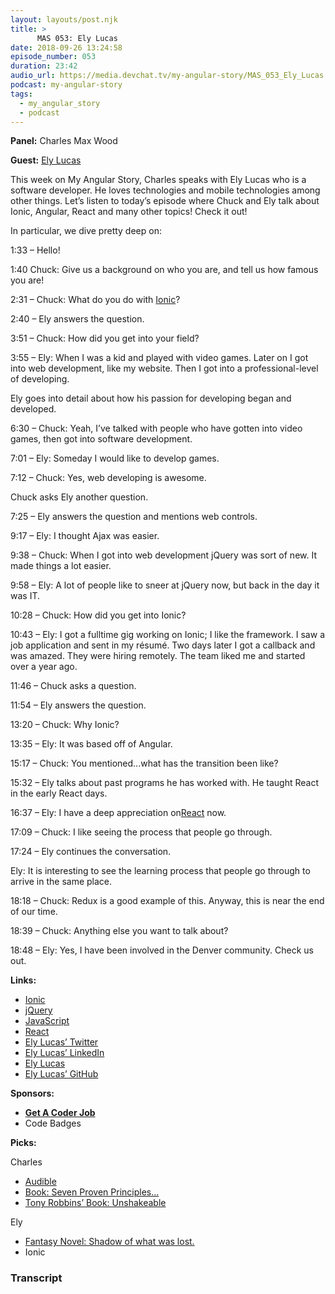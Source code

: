 ```yaml
---
layout: layouts/post.njk
title: >
      MAS 053: Ely Lucas
date: 2018-09-26 13:24:58
episode_number: 053
duration: 23:42
audio_url: https://media.devchat.tv/my-angular-story/MAS_053_Ely_Lucas.mp3
podcast: my-angular-story
tags: 
  - my_angular_story
  - podcast
---
```


 **Panel:** Charles Max Wood

**Guest:** [Ely Lucas](https://twitter.com/brooks_forsyth)

This week on My Angular Story, Charles speaks with Ely Lucas who is a software developer. He loves technologies and mobile technologies among other things. Let’s listen to today’s episode where Chuck and Ely talk about Ionic, Angular, React and many other topics! Check it out!

In particular, we dive pretty deep on:

1:33 – Hello!

1:40 Chuck: Give us a background on who you are, and tell us how famous you are!

2:31 – Chuck: What do you do with [Ionic](https://ionicframework.com/developers)?

2:40 – Ely answers the question.

3:51 – Chuck: How did you get into your field?

3:55 – Ely: When I was a kid and played with video games. Later on I got into web development, like my website. Then I got into a professional-level of developing.

Ely goes into detail about how his passion for developing began and developed.

6:30 – Chuck: Yeah, I’ve talked with people who have gotten into video games, then got into software development.

7:01 – Ely: Someday I would like to develop games.

7:12 – Chuck: Yes, web developing is awesome.

Chuck asks Ely another question.

7:25 – Ely answers the question and mentions web controls.

9:17 – Ely: I thought Ajax was easier.

9:38 – Chuck: When I got into web development jQuery was sort of new. It made things a lot easier.

9:58 – Ely: A lot of people like to sneer at jQuery now, but back in the day it was IT.

10:28 – Chuck: How did you get into Ionic?

10:43 – Ely: I got a fulltime gig working on Ionic; I like the framework. I saw a job application and sent in my résumé. Two days later I got a callback and was amazed. They were hiring remotely. The team liked me and started over a year ago.

11:46 – Chuck asks a question.

11:54 – Ely answers the question.

13:20 – Chuck: Why Ionic?

13:35 – Ely: It was based off of Angular.

15:17 – Chuck: You mentioned...what has the transition been like?

15:32 – Ely talks about past programs he has worked with. He taught React in the early React days.

16:37 – Ely: I have a deep appreciation on[React](https://reactjs.org) now.

17:09 – Chuck: I like seeing the process that people go through.

17:24 – Ely continues the conversation.

Ely: It is interesting to see the learning process that people go through to arrive in the same place.

18:18 – Chuck: Redux is a good example of this. Anyway, this is near the end of our time.

18:39 – Chuck: Anything else you want to talk about?

18:48 – Ely: Yes, I have been involved in the Denver community. Check us out.

**Links:**

- [Ionic](https://ionicframework.com/developers)
- [jQuery](https://jquery.com)
- [JavaScript](https://www.google.com/search?client=safari&rls=en&q=javascript&ie=UTF-8&oe=UTF-8)
- [React](https://reactjs.org)
- [Ely Lucas’ Twitter](https://twitter.com/elylucas?lang=en)
- [Ely Lucas’ LinkedIn](https://www.linkedin.com/in/elylucas)
- [Ely Lucas](http://angulardenver.com/speakers/ely-lucas)
- [Ely Lucas’ GitHub](https://github.com/elylucas)

**Sponsors:**

- [**Get A Coder Job**](https://devchat.tv/get-a-coder-job/)
- Code Badges

**Picks:**

Charles

- [Audible](https://www.audible.com/ep/2book?source_code=GO1GB12606261890I9&device=d&cvosrc=ppc.google.audible&cvo_campaign=1530879010&cvo_crid=290595887404&Matchtype=e&gclid=EAIaIQobChMI3K2Y56jS3QIVErbACh2qugONEAAYASAAEgKBMvD_BwE&gclsrc=aw.ds)
- [Book: Seven Proven Principles...](https://www.amazon.com/Scale-Seven-Proven-Principles-Business/dp/1591847249)
- [Tony Robbins’ Book: Unshakeable](https://www.amazon.com/Unshakeable-Your-Guide-Financial-Freedom/dp/1471164934)

Ely

- [Fantasy Novel: Shadow of what was lost.](https://www.barnesandnoble.com/w/the-shadow-of-what-was-lost-james-islington/1120140256#/)
- Ionic 


### Transcript


